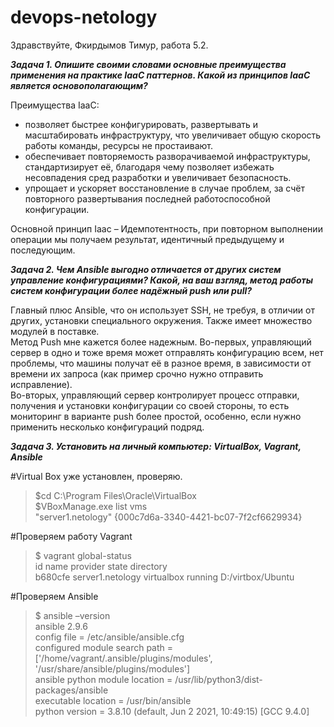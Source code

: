 # devops-netology
Здравствуйте, Фкирдымов Тимур, работа 5.2.

***Задача 1. Опишите своими словами основные преимущества применения на практике IaaC паттернов. Какой из принципов IaaC является основополагающим?***

Преимущества IaaC:  
- позволяет быстрее конфигурировать, развертывать и масштабировать инфраструктуру, что увеличивает общую скорость работы команды, ресурсы не простаивают.  
- обеспечивает повторяемость разворачиваемой инфраструктуры, стандартизирует её, благодаря чему позволяет избежать несовпадения сред разработки и увеличивает безопасность.  
- упрощает и ускоряет восстановление в случае проблем, за счёт повторного развертывания последней работоспособной конфигурации.

Основной принцип Iaac – Идемпотентность, при повторном выполнении операции мы получаем результат, идентичный предыдущему и последующим.

***Задача 2. Чем Ansible выгодно отличается от других систем управление конфигурациями? Какой, на ваш взгляд, метод работы систем конфигурации более надёжный push или pull?***

Главный плюс Ansible, что он использует SSH, не требуя, в отличии от других, установки специального окружения. Также имеет множество модулей в поставке.  
Метод Push мне кажется более надежным. Во-первых, управляющий сервер в одно и тоже время может отправлять конфигурацию всем, нет проблемы, что машины получат её в разное время, в зависимости от времени их запроса (как пример срочно нужно отправить исправление).   
Во-вторых, управляющий сервер контролирует процесс отправки, получения и установки конфигурации со своей стороны, то есть мониторинг в варианте push более простой, особенно, если нужно применить несколько конфигураций подряд.

***Задача 3. Установить на личный компьютер: VirtualBox, Vagrant, Ansible***

#Virtual Box уже установлен, проверяю.  
> $cd C:\Program Files\Oracle\VirtualBox  
> $VBoxManage.exe list vms  
> "server1.netology" {000c7d6a-3340-4421-bc07-7f2cf6629934}

#Проверяем работу Vagrant  
> $ vagrant global-status  
> id       name             provider   state   directory  
> b680cfe  server1.netology virtualbox running D:/virtbox/Ubuntu  

#Проверяем Ansible  
> $ ansible –version  
> ansible 2.9.6  
>  config file = /etc/ansible/ansible.cfg  
>  configured module search path = ['/home/vagrant/.ansible/plugins/modules', '/usr/share/ansible/plugins/modules']  
>  ansible python module location = /usr/lib/python3/dist-packages/ansible  
>  executable location = /usr/bin/ansible  
>  python version = 3.8.10 (default, Jun  2 2021, 10:49:15) [GCC 9.4.0]




